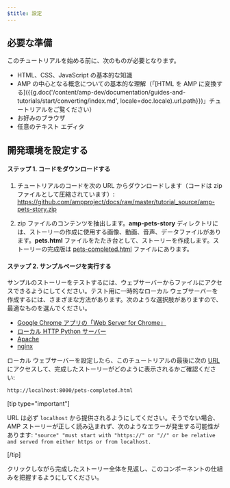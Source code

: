 ```yaml
---
$title: 設定
---
```


## 必要な準備

このチュートリアルを始める前に、次のものが必要となります。

- HTML、CSS、JavaScript の基本的な知識
- AMP の中心となる概念についての基本的な理解（「[HTML を AMP に変換する]({{g.doc('/content/amp-dev/documentation/guides-and-tutorials/start/converting/index.md', locale=doc.locale).url.path}})」チュートリアルをご覧ください）
- お好みのブラウザ
- 任意のテキスト エディタ

## 開発環境を設定する

#### ステップ 1. コードをダウンロードする

1. チュートリアルのコードを次の URL からダウンロードします（コードは zip ファイルとして圧縮されています）: <a href="https://github.com/ampproject/docs/raw/master/tutorial_source/amp-pets-story.zip">https://github.com/ampproject/docs/raw/master/tutorial_source/amp-pets-story.zip</a>

2. zip ファイルのコンテンツを抽出します。**amp-pets-story** ディレクトリには、ストーリーの作成に使用する画像、動画、音声、データファイルがあります。**pets.html** ファイルをたたき台として、ストーリーを作成します。ストーリーの完成版は [pets-completed.html](https://github.com/ampproject/docs/blob/master/tutorial_source/amp-pets-story/pets-completed.html) ファイルにあります。

#### ステップ 2. サンプルページを実行する

サンプルのストーリーをテストするには、ウェブサーバーからファイルにアクセスできるようにしてください。テスト用に一時的なローカル ウェブサーバーを作成するには、さまざまな方法があります。次のような選択肢がありますので、最適なものを選んでください。

- [Google Chrome アプリの「Web Server for Chrome」](https://chrome.google.com/webstore/detail/web-server-for-chrome/ofhbbkphhbklhfoeikjpcbhemlocgigb)
- [ローカル HTTP Python サーバー](https://developer.mozilla.org/en-US/docs/Learn/Common_questions/set_up_a_local_testing_server#Running_a_simple_local_HTTP_server)
- [Apache](https://httpd.apache.org/docs/2.4/getting-started.html)
- [nginx](http://nginx.org/)

ローカル ウェブサーバーを設定したら、このチュートリアルの最後に次の <a href="http://localhost:8000/pets-completed.html">URL</a> にアクセスして、完成したストーリーがどのように表示されるかご確認ください:

```html
http://localhost:8000/pets-completed.html
```

[tip type="important"]

URL は必ず `localhost` から提供されるようにしてください。そうでない場合、AMP ストーリーが正しく読み込まれず、次のようなエラーが発生する可能性があります: `"source" "must start with "https://" or "//" or be relative and served from either https or from localhost.`

[/tip]


クリックしながら完成したストーリー全体を見返し、このコンポーネントの仕組みを把握するようにしてください。
